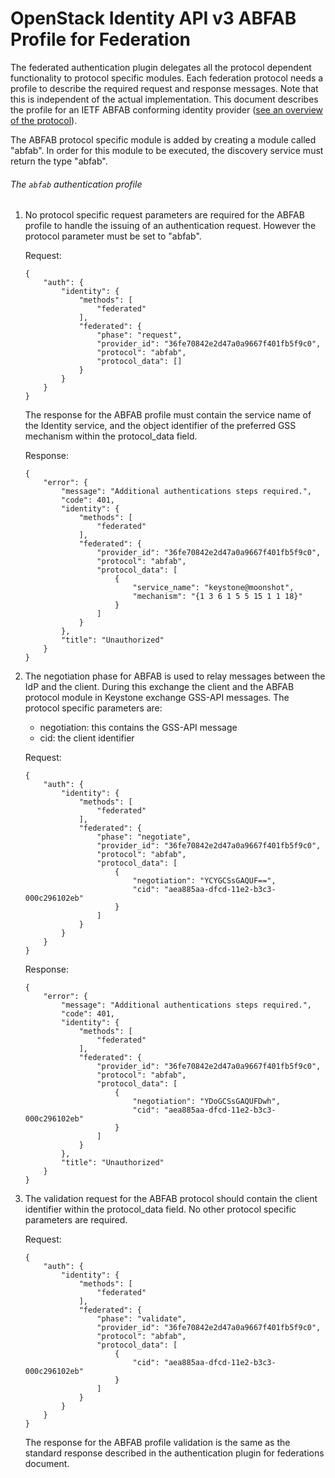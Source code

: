OpenStack Identity API v3 ABFAB Profile for Federation
=====================================================

The federated authentication plugin delegates all the protocol dependent
functionality to protocol specific modules. Each federation protocol
needs a profile to describe the required request and response messages.
Note that this is independent of the actual implementation.
This document describes the profile for an IETF ABFAB conforming identity
provider
([see an overview of the protocol](https://wiki.auckland.ac.nz/display/BeSTGRID/Moonshot+For+Grid)).

The ABFAB protocol specific module is added by creating a module called "abfab".
In order for this module to be executed, the discovery service must
return the type "abfab".

###### The `abfab` authentication profile

1.  No protocol specific request parameters are required for the ABFAB profile
    to handle the issuing of an authentication request. However the protocol
    parameter must be set to "abfab".

    Request:

        {
            "auth": {
                "identity": {
                    "methods": [
                        "federated"
                    ],
                    "federated": {
                        "phase": "request",
                        "provider_id": "36fe70842e2d47a0a9667f401fb5f9c0",
                        "protocol": "abfab",
                        "protocol_data": []
                    }
                }
            }
        }

    The response for the ABFAB profile must contain the service name of the
    Identity service, and the object identifier of the preferred GSS mechanism
    within the protocol_data field.

    Response:

        {
            "error": {
                "message": "Additional authentications steps required.",
                "code": 401,
                "identity": {
                    "methods": [
                        "federated"
                    ],
                    "federated": {
                        "provider_id": "36fe70842e2d47a0a9667f401fb5f9c0",
                        "protocol": "abfab",
                        "protocol_data": [
                            {
                                "service_name": "keystone@moonshot",
                                "mechanism": "{1 3 6 1 5 5 15 1 1 18}"
                            }
                        ]
                    }
                },
                "title": "Unauthorized"
            }
        }

2.  The negotiation phase for ABFAB is used to relay messages between the IdP
    and the client. During this exchange the client and the ABFAB protocol
    module in Keystone exchange GSS-API messages. The protocol specific
    parameters are:
      - negotiation: this contains the GSS-API message
      - cid: the client identifier

    Request:

        {
            "auth": {
                "identity": {
                    "methods": [
                        "federated"
                    ],
                    "federated": {
                        "phase": "negotiate",
                        "provider_id": "36fe70842e2d47a0a9667f401fb5f9c0",
                        "protocol": "abfab",
                        "protocol_data": [
                            {
                                "negotiation": "YCYGCSsGAQUF==",
                                "cid": "aea885aa-dfcd-11e2-b3c3-000c296102eb"
                            }
                        ]
                    }
                }
            }
        }

    Response:

        {
            "error": {
                "message": "Additional authentications steps required.",
                "code": 401,
                "identity": {
                    "methods": [
                        "federated"
                    ],
                    "federated": {
                        "provider_id": "36fe70842e2d47a0a9667f401fb5f9c0",
                        "protocol": "abfab",
                        "protocol_data": [
                            {
                                "negotiation": "YDoGCSsGAQUFDwh",
                                "cid": "aea885aa-dfcd-11e2-b3c3-000c296102eb"
                            }
                        ]
                    }
                },
                "title": "Unauthorized"
            }
        }

3.  The validation request for the ABFAB protocol should contain the client
    identifier within the protocol_data field. No other protocol specific
    parameters are required.

    Request:

        {
            "auth": {
                "identity": {
                    "methods": [
                        "federated"
                    ],
                    "federated": {
                        "phase": "validate",
                        "provider_id": "36fe70842e2d47a0a9667f401fb5f9c0",
                        "protocol": "abfab",
                        "protocol_data": [
                            {
                                "cid": "aea885aa-dfcd-11e2-b3c3-000c296102eb"
                            }
                        ]
                    }
                }
            }
        }

    The response for the ABFAB profile validation is the same as the standard
    response described in the authentication plugin for federations document.
